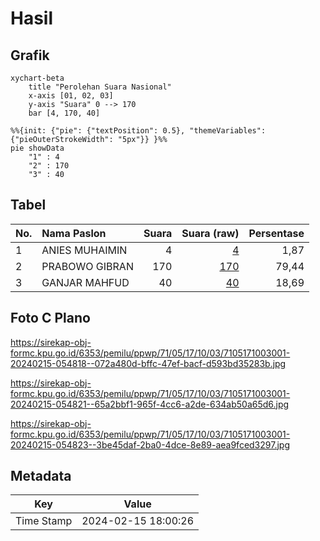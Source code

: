 # Hasil

## Grafik

```mermaid
xychart-beta
    title "Perolehan Suara Nasional"
    x-axis [01, 02, 03]
    y-axis "Suara" 0 --> 170
    bar [4, 170, 40]
```

```mermaid
%%{init: {"pie": {"textPosition": 0.5}, "themeVariables": {"pieOuterStrokeWidth": "5px"}} }%%
pie showData
    "1" : 4
    "2" : 170
    "3" : 40
```

## Tabel

| No. | Nama Paslon    | Suara | Suara (raw) | Persentase |
|:--- |:-------------- | -----:| -----------:| ----------:|
| 1   | ANIES MUHAIMIN | 4     | [4][p-1]    | 1,87       |
| 2   | PRABOWO GIBRAN | 170   | [170][p-2]  | 79,44      |
| 3   | GANJAR MAHFUD  | 40    | [40][p-3]   | 18,69      |


[p-1]: https://github.com/gigit-pemilu/pemilu-2024/blob/main/pilpres/hitung-suara/sub/71-sulawesi-utara/sub/05-minahasa-selatan/sub/17-amurang-barat/sub/1003-rumoong-bawah/sub/001-tps/sub/paslon-1.txt
[p-2]: https://github.com/gigit-pemilu/pemilu-2024/blob/main/pilpres/hitung-suara/sub/71-sulawesi-utara/sub/05-minahasa-selatan/sub/17-amurang-barat/sub/1003-rumoong-bawah/sub/001-tps/sub/paslon-2.txt
[p-3]: https://github.com/gigit-pemilu/pemilu-2024/blob/main/pilpres/hitung-suara/sub/71-sulawesi-utara/sub/05-minahasa-selatan/sub/17-amurang-barat/sub/1003-rumoong-bawah/sub/001-tps/sub/paslon-3.txt

## Foto C Plano

https://sirekap-obj-formc.kpu.go.id/6353/pemilu/ppwp/71/05/17/10/03/7105171003001-20240215-054818--072a480d-bffc-47ef-bacf-d593bd35283b.jpg

https://sirekap-obj-formc.kpu.go.id/6353/pemilu/ppwp/71/05/17/10/03/7105171003001-20240215-054821--65a2bbf1-965f-4cc6-a2de-634ab50a65d6.jpg

https://sirekap-obj-formc.kpu.go.id/6353/pemilu/ppwp/71/05/17/10/03/7105171003001-20240215-054823--3be45daf-2ba0-4dce-8e89-aea9fced3297.jpg


## Metadata

| Key        | Value               |
| ---------- | ------------------- |
| Time Stamp | 2024-02-15 18:00:26 |



